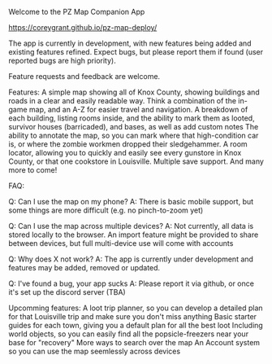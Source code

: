 Welcome to the PZ Map Companion App

https://coreygrant.github.io/pz-map-deploy/

The app is currently in development, with new features being added and existing features refined. Expect bugs, but please report them if found (user reported bugs are high priority).

Feature requests and feedback are welcome.

Features:
A simple map showing all of Knox County, showing buildings and roads in a clear and easily readable way. Think a combination of the in-game map, and an A-Z for easier travel and navigation.
A breakdown of each building, listing rooms inside, and the ability to mark them as looted, survivor houses (barricaded), and bases, as well as add custom notes
The ability to annotate the map, so you can mark where that high-condition car is, or where the zombie workmen dropped their sledgehammer.
A room locator, allowing you to quickly and easily see every gunstore in Knox County, or that one cookstore in Louisville.
Multiple save support.
And many more to come!

FAQ:

Q: Can I use the map on my phone?
A: There is basic mobile support, but some things are more difficult (e.g. no pinch-to-zoom yet)

Q: Can I use the map across multiple devices?
A: Not currently, all data is stored locally to the browser. An import feature might be provided to share between devices, but full multi-device use will come with accounts

Q: Why does X not work?
A: The app is currently under development and features may be added, removed or updated.

Q: I've found a bug, your app sucks
A: Please report it via github, or once it's set up the discord server (TBA)

Upcomming features:
A loot trip planner, so you can develop a detailed plan for that Louisville trip and make sure you don't miss anything
Basic starter guides for each town, giving you a default plan for all the best loot
Including world objects, so you can easily find all the popsicle-freezers near your base for "recovery"
More ways to search over the map
An Account system so you can use the map seemlessly across devices

